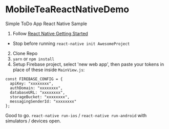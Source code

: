 # MobileTeaReactNativeDemo
Simple ToDo App React Native Sample

1. Follow [React Native Getting Started](https://facebook.github.io/react-native/docs/getting-started.html)
  - Stop before running `react-native init AwesomeProject`
2. Clone Repo
3. `yarn` or `npm install`
4. Setup Firebase project, select 'new web app', then paste your tokens in place of these inside `MainView.js`: 
```
const FIREBASE_CONFIG = {
  apiKey: "xxxxxxxx",
  authDomain: "xxxxxxxx",
  databaseURL: "xxxxxxxx",
  storageBucket: "xxxxxxxx",
  messagingSenderId: "xxxxxxxx"
};
```

Good to go. `react-native run-ios` / `react-native run-android` with simulators / devices open. 
